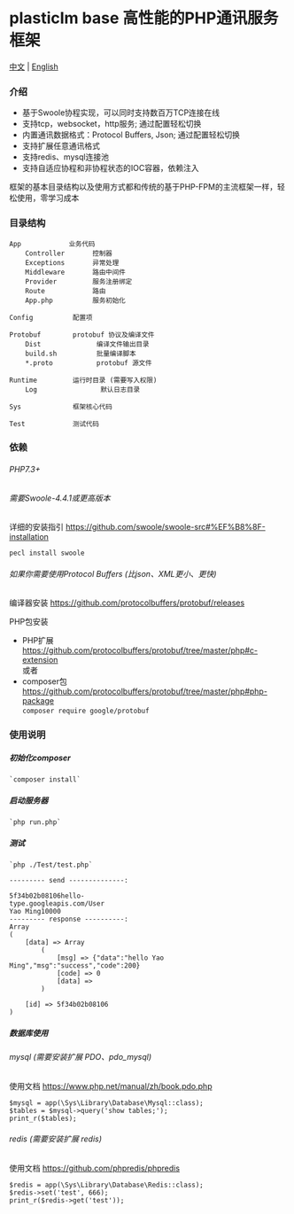 # plasticIm base 高性能的PHP通讯服务框架

[中文](./README.md) | [English](./README.en.md)

### 介绍
+ 基于Swoole协程实现，可以同时支持数百万TCP连接在线
+ 支持tcp，websocket，http服务; 通过配置轻松切换
+ 内置通讯数据格式：Protocol Buffers, Json;  通过配置轻松切换
+ 支持扩展任意通讯格式
+ 支持redis、mysql连接池
+ 支持自适应协程和非协程状态的IOC容器，依赖注入

框架的基本目录结构以及使用方式都和传统的基于PHP-FPM的主流框架一样，轻松使用，零学习成本

### 目录结构
```
App            业务代码
	Controller       控制器
	Exceptions       异常处理
	Middleware       路由中间件
	Provider         服务注册绑定
	Route            路由
	App.php          服务初始化

Config          配置项
	
Protobuf        protobuf 协议及编译文件
	Dist              编译文件输出目录
	build.sh          批量编译脚本
	*.proto           protobuf 源文件

Runtime         运行时目录 (需要写入权限)
	Log                默认日志目录

Sys             框架核心代码

Test            测试代码
```


### 依赖

###### PHP7.3+

###### 需要Swoole-4.4.1或更高版本  
详细的安装指引  https://github.com/swoole/swoole-src#%EF%B8%8F-installation

```
pecl install swoole
```


###### 如果你需要使用Protocol Buffers (比json、XML更小、更快)

编译器安装  https://github.com/protocolbuffers/protobuf/releases

PHP包安装   
+ PHP扩展   https://github.com/protocolbuffers/protobuf/tree/master/php#c-extension  
或者   
+ composer包  https://github.com/protocolbuffers/protobuf/tree/master/php#php-package   
 `composer require google/protobuf `

### 使用说明

##### 初始化composer  
	
	`composer install`

##### 启动服务器
	
	`php run.php`

##### 测试

	`php ./Test/test.php`

```
--------- send --------------: 

5f34b02b08106hello-
type.googleapis.com/User                                                                                                                                                                    Yao Ming10000
--------- response ----------: 
Array
(
    [data] => Array
        (
            [msg] => {"data":"hello Yao Ming","msg":"success","code":200}
            [code] => 0
            [data] => 
        )

    [id] => 5f34b02b08106
)
```



##### 数据库使用

###### mysql (需要安装扩展 PDO、pdo_mysql)

使用文档 https://www.php.net/manual/zh/book.pdo.php
```
$mysql = app(\Sys\Library\Database\Mysql::class);
$tables = $mysql->query('show tables;');
print_r($tables);
```


###### redis (需要安装扩展 redis)

使用文档 https://github.com/phpredis/phpredis
```
$redis = app(\Sys\Library\Database\Redis::class);
$redis->set('test', 666);
print_r($redis->get('test'));
```
